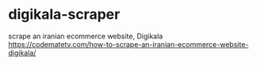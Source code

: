 # digikala-scraper
scrape an iranian ecommerce website, Digikala
https://codematetv.com/how-to-scrape-an-iranian-ecommerce-website-digikala/

